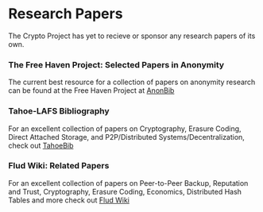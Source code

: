 # Research Papers

The Crypto Project has yet to recieve or sponsor any research papers of its
own.

### The Free Haven Project: Selected Papers in Anonymity

The current best resource for a collection of papers on anonymity research can
be found at the Free Haven Project at [AnonBib][1]

   [1]: http://www.freehaven.net/anonbib/

### Tahoe-LAFS Bibliography

For an excellent collection of papers on Cryptography, Erasure Coding, Direct
Attached Storage, and P2P/Distributed Systems/Decentralization, check out
[TahoeBib][2]

   [2]: http://tahoe-lafs.org/trac/tahoe-lafs/wiki/Bibliography

### Flud Wiki: Related Papers

For an excellent collection of papers on Peer-to-Peer Backup, Reputation and
Trust, Cryptography, Erasure Coding, Economics, Distributed Hash Tables and
more check out [Flud Wiki][3]

   [3]: http://flud.org/wiki/index.php/RelatedPapers

